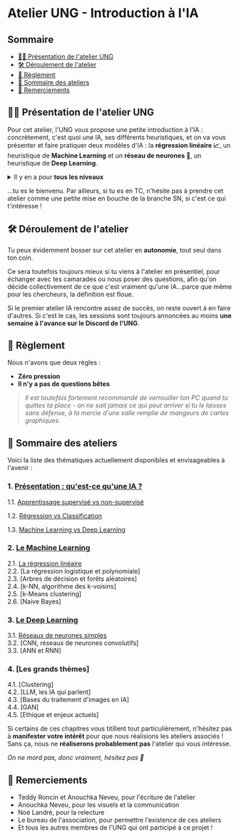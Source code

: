 # Atelier UNG - Introduction à l'IA

## Sommaire
- [👨‍🏫 Présentation de l'atelier UNG](#👨‍🏫-présentation-de-latelier-ung)
- [🛠️ Déroulement de l'atelier](#🛠️-déroulement-de-latelier)
- [📜 Règlement](#📜-règlement)
- [📑 Sommaire des ateliers](#📑-sommaire-des-ateliers)
- [👷 Remerciements](#👷-remerciements)

## 👨‍🏫 Présentation de l'atelier UNG
Pour cet atelier, l'UNG vous propose une petite introduction à l'IA : concrètement, c'est quoi une IA, ses différents heuristiques, et on va vous présenter et faire pratiquer deux modèles d'IA : la **régression linéaire 📈**, un heuristique de **Machine Learning** et un **réseau de neurones 🧠**, un heuristique de **Deep Learning**.

<details><summary>Il y en a pour <b>tous les niveaux</b></summary>

- Que tout ce que tu connaisses en IA, c'est ChatGPT...
- Que tu aies déjà des connaissances sur différents modèles !
- Ou que tu disposes chez toi d'un serveur bourré de cartes graphiques qui fasse tourner tous les matins au petit-déjeuner, ton meilleur YOLOv10 flambant neuf pour détecter si c'est bien ton chat qui a renversé ta tasse de café, et vérifier chaque matin les bénéfices de ton algorithme de trading...
</details>

...tu es le bienvenu. Par ailleurs, si tu es en TC, n'hésite pas à prendre cet atelier comme une petite mise en bouche de la branche SN, si c'est ce qui t'intéresse !

## 🛠️ Déroulement de l'atelier

Tu peux évidemment bosser sur cet atelier en **autonomie**, tout seul dans ton coin.

Ce sera toutefois toujours mieux si tu viens à l'atelier en présentiel, pour échanger avec tes camarades ou nous poser des questions, afin qu'on décide collectivement de ce que c'est vraiment qu'une IA...parce que même pour les chercheurs, la définition est floue.

Si le premier atelier IA rencontre assez de succès, on reste ouvert à en faire d'autres.
Si c'est le cas, les sessions sont toujours annoncées au moins **une semaine à l'avance sur le Discord de l'UNG**.

## 📜 Règlement
Nous n'avons que deux règles :

- **Zéro pression**
- **Il n'y a pas de questions bêtes**

> *Il est toutefois fortement recommandé de verrouiller ton PC quand tu quittes ta place - on ne sait jamais ce qui peut arriver si tu le laisses sans défense, à la mercie d'une salle remplie de mangeurs de cartes graphiques.*

## 📑 Sommaire des ateliers
Voici la liste des thématiques actuellement disponibles et envisageables à l'avenir :


### 1. [Présentation : qu'est-ce qu'une IA ?](1_presentation/1_presentation.md)
1.1. [Apprentissage supervisé vs non-supervisé](1_presentation/1.1_supervised_vs_unsupervised_learning.md)
<br>

1.2. [Régression vs Classification](1_presentation/1.2_regression_classification.md)
<br>

1.3. [Machine Learning vs Deep Learning](1_presentation/1.3_machine_deep.md)


### 2. [Le Machine Learning](2_machine_learning/)
2.1. [La régression linéaire](2_machine_learning/linear_regression/linear_regression.md)
<br>
2.2. [La régression logistique et polynomiale]
<br>
2.3. [Arbres de décision et forêts aléatoires]
<br>
2.4. [k-NN, algorithme des k-voisins]
<br>
2.5. [k-Means clustering]
<br>
2.6. [Naive Bayes]

### 3. [Le Deep Learning](3_deep_learning/)
3.1. [Réseaux de neurones simples](3_deep_learning/neural_network/neural_network.md)
<br>
3.2. [CNN, réseaux de neurones convolutifs]
<br>
3.3. [ANN et RNN]

### 4. [Les grands thèmes]
4.1. [Clustering]
<br>
4.2. [LLM, les IA qui parlent]
<br>
4.3. [Bases du traitement d'images en IA]
<br>
4.4. [GAN]
<br>
4.5. [Ethique et enjeux actuels]

Si certains de ces chapitres vous titillent tout particulièrement, n'hésitez pas à **manifester votre intérêt** pour que nous réalisions les ateliers associés ! Sans ça, nous ne **réaliserons probablement pas** l'atelier qui vous intéresse.

*On ne mord pas, donc vraiment, hésitez pas 🥰*


## 👷 Remerciements
* Teddy Roncin et Anouchka Neveu, pour l'écriture de l'atelier
* Anouchka Neveu, pour les visuels et la communication
* Noé Landré, pour la relecture
* Le bureau de l'association, pour permettre l'existence de ces ateliers
* Et tous les autres membres de l'UNG qui ont participé à ce projet !